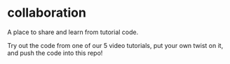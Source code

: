 # collaboration
A place to share and learn from tutorial code.

Try out the code from one of our 5 video tutorials, put your own twist on it, and push the code into this repo!
